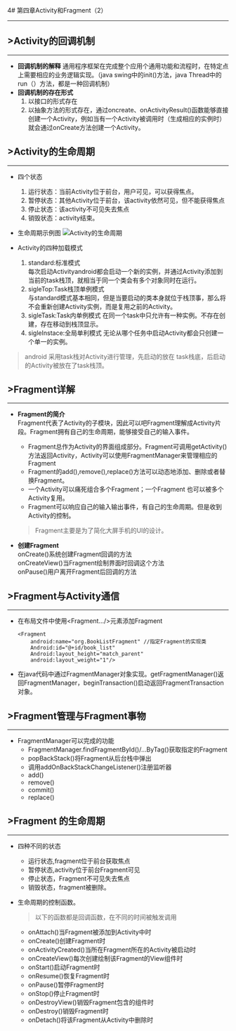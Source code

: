 4# 第四章Activity和Fragment（2）

----

## &gt;Activity的回调机制
----

* **回调机制的解释**
	通用程序框架在完成整个应用个通用功能和流程时，在特定点上需要相应的业务逻辑实现。（java swing中的init()方法，java Thread中的run（）方法，都是一种回调机制）
* **回调机制的存在形式**
	1. 以接口的形式存在
	2. 以抽象方法的形式存在，通过oncreate、onActivityResult()函数能够直接创建一个Activity，例如当有一个Activity被调用时（生成相应的实例时）就会通过onCreate方法创建一个Activity。

## &gt;Activity的生命周期

-----
* 四个状态
	1. 运行状态：当前Activity位于前台，用户可见，可以获得焦点。
	2. 暂停状态：其他Activity位于前台，该activity依然可见，但不能获得焦点
	3. 停止状态：该activity不可见失去焦点
	4. 销毁状态：activity结束。
* 生命周期示例图
	![Activity的生命周期](http://img.my.csdn.net/uploads/201109/1/0_1314838777He6C.gif)

* Activity的四种加载模式
	1. standard:标准模式  
		每次启动Activityandroid都会启动一个新的实例，并通过Activity添加到当前的task栈顶，就相当于同一个类会有多个对象同时在运行。
	2. sigleTop:Task栈顶单例模式  
		与standard模式基本相同，但是当要启动的类本身就位于栈顶事，那么将不会重新创建Activity实例，而是复用之前的Activity。
	3. sigleTask:Task内单例模式
		在同一个task中只允许有一种实例。不存在创建，存在移动到栈顶显示。
	4. sigleInstace:全局单利模式
		无论从哪个任务中启动Activity都会只创建一个单一的实例。

> android 采用task栈对Activity进行管理，先启动的放在 task栈底，后启动的Activity被放在了task栈顶。

## &gt;Fragment详解

-----

* **Fragment的简介**  
	Fragment代表了Activity的子模块，因此可以吧Fragment理解成Activity片段。Fragment拥有自己的生命周期，能够接受自己的输入事件。
	* Fragment总作为Activity的界面组成部分。Fragment可调用getActivity()方法返回Activity，Activity可以使用FragmentManager来管理相应的Fragment
	* Fragment的add(),remove(),replace()方法可以动态地添加、删除或者替换Fragment。
	* 一个Activity可以痛死组合多个Fragment；一个Fragment 也可以被多个Activity复用。
	* Fragment可以响应自己的输入输出事件，有自己的生命周期。但是收到Activity的控制。
	>Fragment主要是为了简化大屏手机的UI的设计。

* **创建Fragment**  
	onCreate()系统创建Fragment回调的方法  
	onCreateView()当Fragment绘制界面时回调这个方法   
	onPause()用户离开Fragment后回调的方法

## &gt;Fragment与Activity通信
----

* 在布局文件中使用<Fragment.../>元素添加Fragment  
	```
	<Fragment
		android:name="org.BookListFragment" //指定Fragment的实现类
		Android:id="@+id/book_list"
		Android:layout_height="match_parent"
		android:layout_weight="1"/>
	```
* 在java代码中通过FragmentManager对象实现。getFragmentManager()返回FragmentManager，beginTransaction()启动返回FragmentTransaction对象。

## &gt;Fragment管理与Fragment事物

----

* FragmentManager可以完成的功能
	* FragmentManager.findFragmentById()/...ByTag()获取指定的Fragment  
	* popBackStack()将Fragment从后台栈中弹出
	* 调用addOnBackStackChangeListener()注册监听器
	* add()
	* remove()
	* commit()
	* replace()

## &gt;Fragment 的生命周期

----

* 四种不同的状态
	* 运行状态,fragment位于前台获取焦点
	* 暂停状态,activity位于前台Fragment可见
	* 停止状态，Fragment不可见失去焦点
	* 销毁状态，fragment被删除。

* 生命周期的控制函数。
	> 以下的函数都是回调函数，在不同的时间被触发调用
	* onAttach()当Fragment被添加到Activity中时
	* onCreate()创建Fragment时
	* onActivityCreated()当所在Fragment所在的Activity被启动时
	* onCreateView()每次创建绘制该Fragment的View组件时
	* onStart()启动Fragment时
	* onResume()恢复Fragment时
	* onPause()暂停Fragment时
	* onStop()停止Fragment时
	* onDestroyView()销毁Fragment包含的组件时
	* onDestroy()销毁Fragment时
	* onDetach()将该Fragment从Activity中删除时